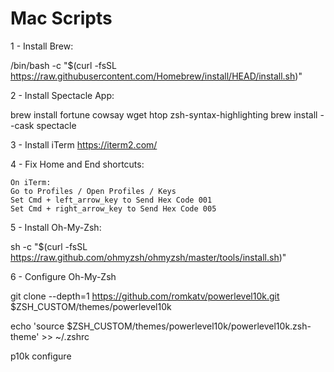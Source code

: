 # Mac Scripts

1 - Install Brew:

/bin/bash -c "$(curl -fsSL https://raw.githubusercontent.com/Homebrew/install/HEAD/install.sh)"


2 - Install Spectacle App:

brew install fortune cowsay wget htop zsh-syntax-highlighting
brew install --cask spectacle


3 - Install iTerm
https://iterm2.com/


4 - Fix Home and End shortcuts:
	
	On iTerm: 
	Go to Profiles / Open Profiles / Keys
	Set Cmd + left_arrow_key to Send Hex Code 001
	Set Cmd + right_arrow_key to Send Hex Code 005



5 - Install Oh-My-Zsh:

sh -c "$(curl -fsSL https://raw.github.com/ohmyzsh/ohmyzsh/master/tools/install.sh)"


6 - Configure Oh-My-Zsh

git clone --depth=1 https://github.com/romkatv/powerlevel10k.git $ZSH_CUSTOM/themes/powerlevel10k

echo 'source $ZSH_CUSTOM/themes/powerlevel10k/powerlevel10k.zsh-theme' >> ~/.zshrc 

p10k configure

